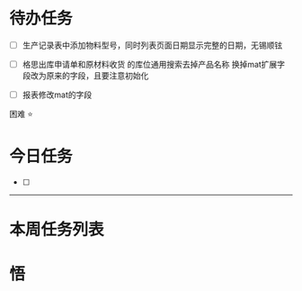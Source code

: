 # 待办任务
- [ ] 生产记录表中添加物料型号，同时列表页面日期显示完整的日期，无锡顺铉

- [ ] 格思出库申请单和原材料收货
  的库位通用搜索去掉产品名称  换掉mat扩展字段改为原来的字段，且要注意初始化

- [ ] 报表修改mat的字段

困难
⭐

# 今日任务
- [ ] 




------
# 本周任务列表



# 悟